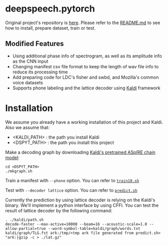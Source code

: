 # deepspeech.pytorch

Original project's repository is [here](https://github.com/SeanNaren/deepspeech.pytorch). Please refer to the [README.md](https://github.com/SeanNaren/deepspeech.pytorch/blob/master/README.md)
to see how to install, prepare dataset, train or test.

## Modified Features

* Using additional phase info of spectrogram, as well as its amplitude info as the CNN input
* Changing manifest csv file format to keep the length of wav file info to reduce its processing time
* Add preparing code for LDC's fisher and swbd, and Mozilla's common voice datasets
* Supports phone labeling and the lattice decoder using [Kaldi](https://github.com/kaldi-asr/kaldi.git) framework

# Installation

We assume you already have a working installation of this project and Kaldi. Also we assume that:
* &lt;KALDI\_PATH&gt; : the path you install Kaldi
* &lt;DSPYT\_PATH&gt; : the path you install this project

Make a decoding graph by downloading [Kaldi's pretrained ASpIRE chain model](https://kaldi-asr.org/models.html):
```
cd <DSPYT_PATH>
./mkgraph.sh
```

Train a manifest with `--phone` option. You can refer to [`train10.sh`](https://github.com/jinserk/deepspeech.pytorch/blob/master/train10.sh)

Test with `--decoder lattice` option. You can refer to [`predict.sh`](https://github.com/jinserk/deepspeech.pytorch/blob/master/predict.sh)

Currently the prediction by using lattice decoder is relying on the Kaldi's binary. We'll implement a python interface by using CFFI.
You can test the result of lattice decoder by the following command:
```
. ./kaldi/path.sh
decode-faster --max-active=10000 --beam=16 --acoustic-scale=1.0 --allow-partial=true --word-symbol-table=kaldi/graph/words.txt kaldi/graph/TLG.fst ark:/tmp/<tmp ark file generated from predict.sh> "ark:|gzip -c > ./lat.gz"
```
